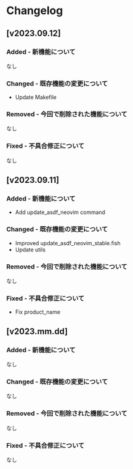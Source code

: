 # Changelog

## [v2023.09.12]

### Added - 新機能について

なし

### Changed - 既存機能の変更について

- Update Makefile

### Removed - 今回で削除された機能について

なし

### Fixed - 不具合修正について

なし

## [v2023.09.11]

### Added - 新機能について

- Add update_asdf_neovim command

### Changed - 既存機能の変更について

- Improved update_asdf_neovim_stable.fish
- Update utils

### Removed - 今回で削除された機能について

なし

### Fixed - 不具合修正について

- Fix product_name

## [v2023.mm.dd]

### Added - 新機能について

なし

### Changed - 既存機能の変更について

なし

### Removed - 今回で削除された機能について

なし

### Fixed - 不具合修正について

なし
